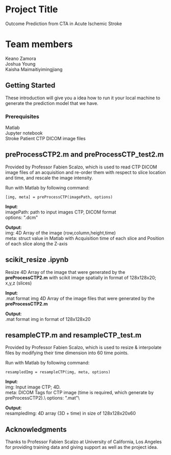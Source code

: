 # Project Title

Outcome Prediction from CTA in Acute Ischemic Stroke

# Team members

Keano Zamora\
Joshua Young\
Kaisha Maimaitiyimingjiang

## Getting Started

These introduction will give you a idea how to run it your local machine to generate the prediction model that we have.

### Prerequisites

Matlab\
Jupyter notebook\
Stroke Patient CTP DICOM image files


## preProcessCTP2.m and preProcessCTP_test2.m

Provided by Professor Fabien Scalzo, which is used to read CTP DICOM image files of an
acquisition and re-order them with respect to slice location and time, and rescale
the image intensity.

Run with Matlab by following command: 
```
[img, meta] = preProcessCTP(imagePath, options)
```
**Input**:\
imagePath: path to input images CTP, DICOM format\
options: ".dcm"

**Output**:\
img: 4D Array of the image (row,column,height,time) \
meta: struct value in Matlab with <time> Acquisition time of each slice and <location> Position of each slice along the Z-axis

## scikit_resize .ipynb

Resize 4D Array of the image that were generated by the **preProcessCTP2.m** with scikit image spatially in format of 128x128x20; x,y,z (slices) 

**Input**:\
.mat format img 4D Array of the image files that  were generated by the **preProcessCTP2.m**

**Output**:\
.mat format img in format of 128x128x20

## resampleCTP.m and resampleCTP_test.m
Provided by Professor Fabien Scalzo, which is used to resize & interpolate files by modifying their time dimension into 60 time points. 

Run with Matlab by following command: 
```
resampledImg = resampleCTP(img, meta, options)
```
**Input**:\
img: Input image CTP; 4D. \
meta: DICOM Tags for CTP image (time is required, which generate by preProcessCTP2).\ 
options: ".mat"\

**Output**:\
resampledImg:  4D array (3D + time) in size of 128x128x20x60

## Acknowledgments

Thanks to Professor Fabien Scalzo at University of California, Los Angeles for providing training data and giving support as well as the project idea.
